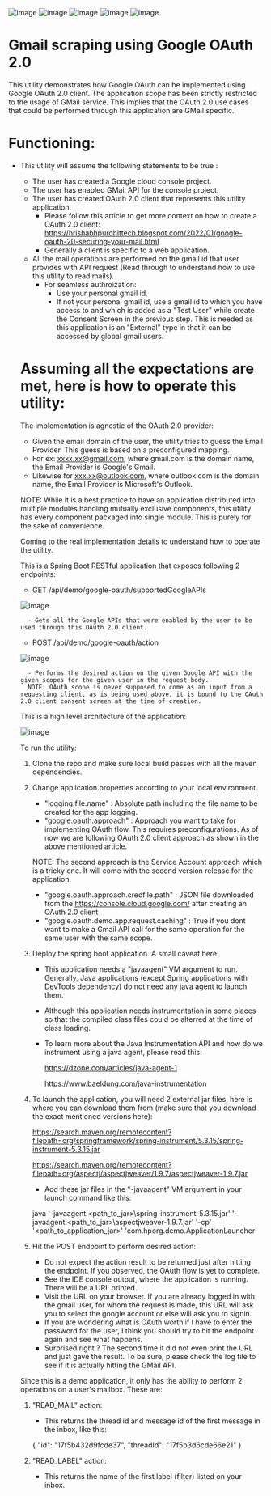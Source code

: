 ![image](https://img.shields.io/github/issues/HrishabhPurohit/google-oauth-demo)  ![image](https://img.shields.io/badge/maven--build-passing-green)  ![image](https://img.shields.io/badge/contributors-1-green?url=https://github.com/HrishabhPurohit/google-oauth-demo/graphs/contributors) ![image](https://img.shields.io/github/stars/HrishabhPurohit/google-oauth-demo)  ![image](https://img.shields.io/twitter/url?label=Follow%20%40HrishabhPurohit&style=social&url=https%3A%2F%2Ftwitter.com%2FHrishabhPurohi1)

# Gmail scraping using Google OAuth 2.0
This utility demonstrates how Google OAuth can be implemented using Google OAuth 2.0 client. The application scope has been strictly restricted to the usage of GMail service. This implies that the OAuth 2.0 use cases that could be performed through this application are GMail specific.

# Functioning:
- This utility will assume the following statements to be true :
    - The user has created a Google cloud console project.
    - The user has enabled GMail API for the console project.
    - The user has created OAuth 2.0 client that represents this utility application.
        - Please follow this article to get more context on how to create a OAuth 2.0 client: https://hrishabhpurohittech.blogspot.com/2022/01/google-oauth-20-securing-your-mail.html
        - Generally a client is specific to a web application.
    - All the mail operations are performed on the gmail id that user provides with API request (Read through to understand how to use this utility to read mails).
        - For seamless authroization:
            - Use your personal gmail id.
            - If not your personal gmail id, use a gmail id to which you have access to and which is added as a "Test User" while create the Consent Screen in the previous step. This is needed as this application is an "External" type in that it can be accessed by global gmail users.

    # Assuming all the expectations are met, here is how to operate this utility:
    The implementation is agnostic of the OAuth 2.0 provider:
    - Given the email domain of the user, the utility tries to guess the Email Provider. This guess is based on a preconfigured mapping.
    - For ex: xxxx.xx@gmail.com, where gmail.com is the domain name, the Email Provider is Google's Gmail.
    - Likewise for xxx.xx@outlook.com, where outlook.com is the domain name, the Email Provider is Microsoft's Outlook.

    NOTE: While it is a best practice to have an application distributed into multiple modules handling mutually exclusive components, this utility has every component packaged into single module. This is purely for the sake of convenience.

    Coming to the real implementation details to understand how to operate the utility.

    This is a Spring Boot RESTful application that exposes following 2 endpoints:
    - GET /api/demo/google-oauth/supportedGoogleAPIs

    ![image](https://user-images.githubusercontent.com/36987862/156873709-309604bc-3dc1-45c8-b5be-eaad10757e21.png)

        - Gets all the Google APIs that were enabled by the user to be used through this OAuth 2.0 client.
    - POST /api/demo/google-oauth/action

    ![image](https://user-images.githubusercontent.com/36987862/156873895-20146a60-aaff-4329-8b6f-2cdd06290d51.png)

        - Performs the desired action on the given Google API with the given scopes for the given user in the request body.
        NOTE: OAuth scope is never supposed to come as an input from a requesting client, as is being used above, it is bound to the OAuth 2.0 client consent screen at the time of creation.
    
    This is a high level architecture of the application:

    ![image](https://user-images.githubusercontent.com/36987862/156881590-e04ac17c-9e24-47ff-a194-d48d8f365ccf.png)

    To run the utility:

    1. Clone the repo and make sure local build passes with all the maven dependencies.
    2. Change application.properties according to your local environment.
        - "logging.file.name" : Absolute path including the file name to be created for the app logging.
        - "google.oauth.approach" : Approach you want to take for implementing OAuth flow. This requires preconfigurations. As of now we are following OAuth 2.0 client approach as shown in the above mentioned article.

        NOTE: The second approach is the Service Account approach which is a tricky one. It will come with the second version release for the application.
        
        - "google.oauth.approach.credfile.path" : JSON file downloaded from the https://console.cloud.google.com/ after creating an OAuth 2.0 client
        - "google.oauth.demo.app.request.caching" : True if you dont want to make a Gmail API call for the same operation for the same user with the same scope.

    3. Deploy the spring boot application. A small caveat here:
        - This application needs a "javaagent" VM argument to run. Generally, Java applications (except Spring applications with DevTools dependency) do not need any java agent to launch them.
        - Although this application needs instrumentation in some places so that the compiled class files could be alterred at the time of class loading.
        - To learn more about the Java Instrumentation API and how do we instrument using a java agent, please read this: 

            https://dzone.com/articles/java-agent-1 

            https://www.baeldung.com/java-instrumentation
    4. To launch the application, you will need 2 external jar files, here is where you can download them from (make sure that you download the exact mentioned versions here):

        https://search.maven.org/remotecontent?filepath=org/springframework/spring-instrument/5.3.15/spring-instrument-5.3.15.jar

        https://search.maven.org/remotecontent?filepath=org/aspectj/aspectjweaver/1.9.7/aspectjweaver-1.9.7.jar

        - Add these jar files in the "-javaagent" VM argument in your launch command like this:

        java '-javaagent:<path_to_jar>\spring-instrument-5.3.15.jar' '-javaagent:<path_to_jar>\aspectjweaver-1.9.7.jar' '-cp' '<path_to_application_jar>' 'com.hporg.demo.ApplicationLauncher'
    
    5. Hit the POST endpoint to perform desired action:
        - Do not expect the action result to be returned just after hitting the endpoint. If you observed, the OAuth flow is yet to complete.
        - See the IDE console output, where the application is running. There will be a URL printed.
        - Visit the URL on your browser. If you are already logged in with the gmail user, for whom the request is made, this URL will ask you to select the google account or else will ask you to signin.
        - If you are wondering what is OAuth worth if I have to enter the password for the user, I think you should try to hit the endpoint again and see what happens.
        - Surprised right ? The second time it did not even print the URL and just gave the result. To be sure, please check the log file to see if it is actually hitting the GMail API.

    Since this is a demo application, it only has the ability to perform 2 operations on a user's mailbox. These are:

    1. "READ_MAIL" action:
        - This returns the thread id and message id of the first message in the inbox, like this:

        {
            "id": "17f5b432d9fcde37",
            "threadId": "17f5b3d6cde66e21"
        }

    2. "READ_LABEL" action:
        - This returns the name of the first label (filter) listed on your inbox.